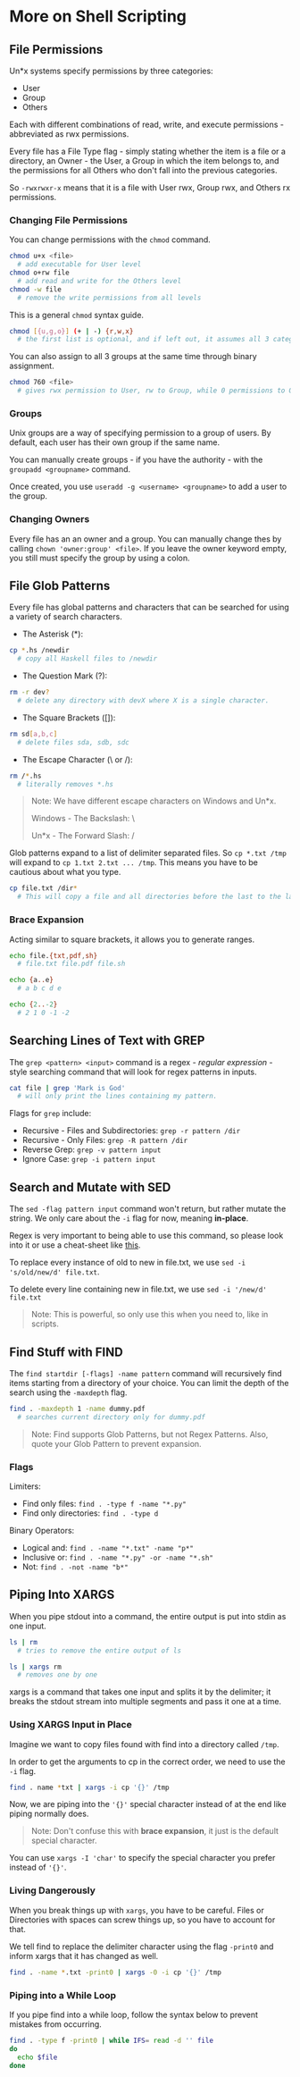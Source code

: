 # More on Shell Scripting

## File Permissions

Un\*x systems specify permissions by three categories:

- User
- Group
- Others

Each with different combinations of read, write, and execute permissions - abbreviated as rwx permissions.

Every file has a File Type flag - simply stating whether the item is a file or a directory, an Owner - the User, a Group in which the item belongs to, and the permissions for all Others who don't fall into the previous categories.

So `-rwxrwxr-x` means that it is a file with User rwx, Group rwx, and Others rx permissions.

### Changing File Permissions

You can change permissions with the `chmod` command.

```bash
chmod u+x <file>
  # add executable for User level
chmod o+rw file
  # add read and write for the Others level
chmod -w file
  # remove the write permissions from all levels
```

This is a general `chmod` syntax guide.

```bash
chmod [{u,g,o}] (+ | -) {r,w,x}
  # the first list is optional, and if left out, it assumes all 3 categories.
```

You can also assign to all 3 groups at the same time through binary assignment.

```bash
chmod 760 <file>
  # gives rwx permission to User, rw to Group, while 0 permissions to Others
```

### Groups

Unix groups are a way of specifying permission to a group of users. By default, each user has their own group if the same name.

You can manually create groups - if you have the authority - with the `groupadd <groupname>` command.

Once created, you use `useradd -g <username> <groupname>` to add a user to the group.

### Changing Owners

Every file has an an owner and a group. You can manually change thes by calling `chown 'owner:group' <file>`. If you leave the owner keyword empty, you still must specify the group by using a colon.

## File Glob Patterns

Every file has global patterns and characters that can be searched for using a variety of search characters.

- The Asterisk (\*):

```bash
cp *.hs /newdir
  # copy all Haskell files to /newdir
```

- The Question Mark (?):

```bash
rm -r dev?
  # delete any directory with devX where X is a single character.
```

- The Square Brackets ([]):

```bash
rm sd[a,b,c]
  # delete files sda, sdb, sdc
```

- The Escape Character (\\ or /):

```bash
rm /*.hs
  # literally removes *.hs
```

> Note: We have different escape characters on Windows and Un\*x.
>
> Windows - The Backslash: \\
>
> Un\*x - The Forward Slash: /

Glob patterns expand to a list of delimiter separated files. So `cp *.txt /tmp` will expand to `cp 1.txt 2.txt ... /tmp`. This means you have to be cautious about what you type.

```bash
cp file.txt /dir*
  # This will copy a file and all directories before the last to the last directory
```

### Brace Expansion

Acting similar to square brackets, it allows you to generate ranges.

```bash
echo file.{txt,pdf,sh}
  # file.txt file.pdf file.sh

echo {a..e}
  # a b c d e

echo {2..-2}
  # 2 1 0 -1 -2
```

## Searching Lines of Text with GREP

The `grep <pattern> <input>` command is a regex - _regular expression_ - style searching command that will look for regex patterns in inputs.

```bash
cat file | grep 'Mark is God'
  # will only print the lines containing my pattern.
```

Flags for `grep` include:

- Recursive - Files and Subdirectories: `grep -r pattern /dir`
- Recursive - Only Files: `grep -R pattern /dir`
- Reverse Grep: `grep -v pattern input`
- Ignore Case: `grep -i pattern input`

## Search and Mutate with SED

The `sed -flag pattern input` command won't return, but rather mutate the string. We only care about the `-i` flag for now, meaning **in-place**.

Regex is very important to being able to use this command, so please look into it or use a cheat-sheet like [this](https://medium.com/factory-mind/regex-tutorial-a-simple-cheatsheet-by-examples-649dc1c3f285).

To replace every instance of old to new in file.txt, we use `sed -i 's/old/new/d' file.txt`.

To delete every line containing new in file.txt, we use `sed -i '/new/d' file.txt`

> Note: This is powerful, so only use this when you need to, like in scripts.

## Find Stuff with FIND

The `find startdir [-flags] -name pattern` command will recursively find items starting from a directory of your choice. You can limit the depth of the search using the `-maxdepth` flag.

```bash
find . -maxdepth 1 -name dummy.pdf
  # searches current directory only for dummy.pdf
```

> Note: Find supports Glob Patterns, but not Regex Patterns. Also, quote your Glob Pattern to prevent expansion.

### Flags

Limiters:

- Find only files: `find . -type f -name "*.py"`
- Find only directories: `find . -type d`

Binary Operators:

- Logical and: `find . -name "*.txt" -name "p*"`
- Inclusive or: `find . -name "*.py" -or -name "*.sh"`
- Not: `find . -not -name "b*"`

## Piping Into XARGS

When you pipe stdout into a command, the entire output is put into stdin as one input.

```bash
ls | rm
  # tries to remove the entire output of ls

ls | xargs rm
  # removes one by one
```

xargs is a command that takes one input and splits it by the delimiter; it breaks the stdout stream into multiple segments and pass it one at a time.

### Using XARGS Input in Place

Imagine we want to copy files found with find into a directory called `/tmp`.

In order to get the arguments to cp in the correct order, we need to use the `-i` flag.

```bash
find . name *txt | xargs -i cp '{}' /tmp
```

Now, we are piping into the `'{}'` special character instead of at the end like piping normally does.

> Note: Don't confuse this with **brace expansion**, it just is the default special character.

You can use `xargs -I 'char'` to specify the special character you prefer instead of `'{}'`.

### Living Dangerously

When you break things up with `xargs`, you have to be careful. Files or Directories with spaces can screw things up, so you have to account for that.

We tell find to replace the delimiter character using the flag `-print0` and inform xargs that it has changed as well.

```bash
find . -name *.txt -print0 | xargs -0 -i cp '{}' /tmp
```

### Piping into a While Loop

If you pipe find into a while loop, follow the syntax below to prevent mistakes from occurring.

```bash
find . -type f -print0 | while IFS= read -d '' file
do
  echo $file
done
```
